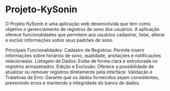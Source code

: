 # Projeto-KySonin

O Projeto KySonin é uma aplicação web desenvolvida que tem como objetivo o gerenciamento de registros de sono dos usuários. A aplicação oferece funcionalidades que permitem aos usuários cadastrar, listar, alterar e excluir informações sobre seus padrões de sono.

Principais Funcionalidades:
Cadastro de Registros: Permite inserir informações sobre horários de sono, qualidade, anotações e notificações relacionadas.
Listagem de Dados: Exibe de forma clara e estruturada os registros armazenados.
Edição e Exclusão: Oferece a possibilidade de atualizar ou remover registros diretamente pela interface.
Validação e Tratativas de Erro: Garante que os dados fornecidos sejam consistentes, prevenindo erros e mantendo a integridade do banco de dados.
